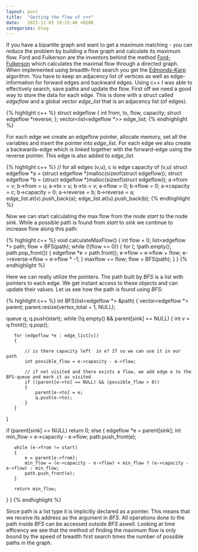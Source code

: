 ```yaml
---
layout: post
title:  "Getting the flow of c++"
date:   2022-11-03 19:15:46 +0200
categories: blog
---
```

If you have a bipartite graph and want to get a maximum matching - you can reduce the problem by building a flow graph and calculate its maximum flow.
Ford and Fulkerson are the inventors behind the method [Ford-Fulkerson] which calculates the maximal flow through a directed graph. When implemented using breadth-first search you get the [Edmonds-Karp] algorithm. You have to keep an adjacency list of vertices as well as edge-information for forward edges and backward edges. Using c++ I was able to effectively search, save paths and update the flow. First off we need a good way to store the data for each edge. This is done with a struct called *edgeflow* and a global vector *edge_list* that is an adjacency list (of edges).
 
{% highlight c++ %}
struct edgeflow
{
   int from, to, flow, capacity;
   struct edgeflow *reverse;
};
vector<list<edgeflow *>> edge_list;
{% endhighlight %}
 
For each edge we create an edgeflow pointer, allocate memory, set all the variables and insert the pointer into *edge_list*. For each edge we also create a backwards-edge which is linked together with the forward-edge using the reverse pointer. This edge is also added to *edge_list*.
 
{% highlight c++ %}
// for all edges (v,u), c is edge capacity of (v,u)
struct edgeflow *a = (struct edgeflow *)malloc(sizeof(struct edgeflow));
struct edgeflow *b = (struct edgeflow *)malloc(sizeof(struct edgeflow));
a->from = v;
b->from = u;
a->to = u;
b->to = v;
a->flow = 0;
b->flow = 0;
a->capacity = c;
b->capacity = 0;
a->reverse = b;
b->reverse = a;
edge_list.at(v).push_back(a);
edge_list.at(u).push_back(b);
{% endhighlight %}
 
Now we can start calculating the max flow from the node *start* to the node *sink*. While a possible path is found from *start* to *sink* we continue to increase flow along this path:
 
{% highlight c++ %}
void calculateMaxFlow()
{
   int flow = 0;
   list<edgeflow *> path;
   flow = BFS(path);
   while (!(flow == 0))
   {
       for (; !path.empty(); path.pop_front())
       {
           edgeflow *e = path.front();
           e->flow = e->flow + flow;
           e->reverse->flow = e->flow * -1;
       }
       maxflow += flow;
       flow = BFS(path);
   }
}
{% endhighlight %}
 
Here we can really utilize the pointers. The path built by *BFS* is a list with pointers to each edge. We get instant access to these objects and can update their values. Let us see how the path is found using *BFS*:
 
{% highlight c++ %}
int BFS(list<edgeflow *> &path)
{
   vector<edgeflow *> parent;
   parent.resize(vertex_total + 1, NULL);
 
   queue<int> q;
   q.push(start);
   while (!q.empty() && parent[sink] == NULL)
   {
       int v = q.front();
       q.pop();
 
       for (edgeflow *e : edge_list[v])
       {
 
           // is there capacity left  in e? If so we can use it in our path
           int possible_flow = e->capacity - e->flow;
 
           // if not visited and there exists a flow, we add edge e to the BFS-queue and mark it as visited
           if ((parent[e->to] == NULL) && (possible_flow > 0))
           {
               parent[e->to] = e;
               q.push(e->to);
           }
       }
   }
 
   if (parent[sink] == NULL)
       return 0;
   else
   {
       edgeflow *e = parent[sink];
       int min_flow = e->capacity - e->flow;
       path.push_front(e);
 
       while (e->from != start)
       {
           e = parent[e->from];
           min_flow = (e->capacity - e->flow) < min_flow ? (e->capacity - e->flow) : min_flow;
           path.push_front(e);
       }
 
       return min_flow;
   }
}
{% endhighlight %}
 
Since path is a list type it is implicitly declared as a pointer. This means that we receive its address as the argument in *BFS*. All operations done to the path inside *BFS* can be accessed outside *BFS* aswell. Looking at time efficency we see that the method of finding the maximum flow is only bound by the speed of breadth first search times the number of possible paths in the graph. 
 
[Ford-Fulkerson]: https://en.wikipedia.org/wiki/Ford?Fulkerson_algorithm
[Edmonds-Karp]: https://en.wikipedia.org/wiki/Edmonds?Karp_algorithm
